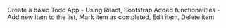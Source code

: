 Create a basic Todo App - Using React, Bootstrap
Added functionalities - Add new item to the list, Mark item as completed, Edit item, Delete item
